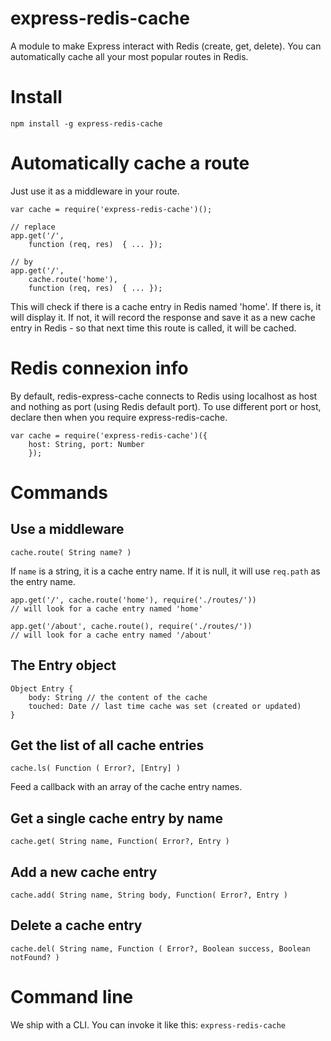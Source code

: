 express-redis-cache
===================

A module to make Express interact with Redis (create, get, delete). You can automatically cache all your most popular routes in Redis.

# Install

    npm install -g express-redis-cache
    
# Automatically cache a route

Just use it as a middleware in your route.

    var cache = require('express-redis-cache')();

    // replace
    app.get('/',
        function (req, res)  { ... });
    
    // by
    app.get('/',
        cache.route('home'),
        function (req, res)  { ... });
    
This will check if there is a cache entry in Redis named 'home'. If there is, it will display it. If not, it will record the response and save it as a new cache entry in Redis - so that next time this route is called, it will be cached.

# Redis connexion info

By default, redis-express-cache connects to Redis using localhost as host and nothing as port (using Redis default port). To use different port or host, declare then when you require express-redis-cache.

    var cache = require('express-redis-cache')({
        host: String, port: Number
        });
    
# Commands

## Use a middleware
    
    cache.route( String name? )
    
If `name` is a string, it is a cache entry name. If it is null, it will use `req.path` as the entry name.

    app.get('/', cache.route('home'), require('./routes/'))
    // will look for a cache entry named 'home'
    
    app.get('/about', cache.route(), require('./routes/'))
    // will look for a cache entry named '/about'
    
## The Entry object

    Object Entry {
        body: String // the content of the cache
        touched: Date // last time cache was set (created or updated)
    }


## Get the list of all cache entries
    
    cache.ls( Function ( Error?, [Entry] )
    
Feed a callback with an array of the cache entry names.
    
## Get a single cache entry by name
    
    cache.get( String name, Function( Error?, Entry )
    
## Add a new cache entry
    
    cache.add( String name, String body, Function( Error?, Entry )

## Delete a cache entry
    
    cache.del( String name, Function ( Error?, Boolean success, Boolean notFound? )
    
# Command line

We ship with a CLI. You can invoke it like this: `express-redis-cache`
